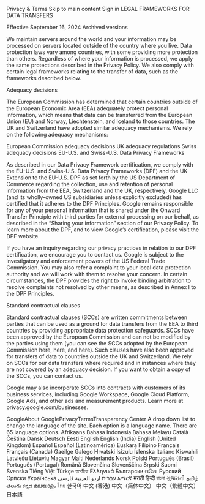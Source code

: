 Privacy & Terms
Skip to main content
Sign in
LEGAL FRAMEWORKS FOR DATA TRANSFERS

Effective September 16, 2024 Archived versions

We maintain servers around the world and your information may be processed on servers located outside of the country where you live. Data protection laws vary among countries, with some providing more protection than others. Regardless of where your information is processed, we apply the same protections described in the Privacy Policy. We also comply with certain legal frameworks relating to the transfer of data, such as the frameworks described below.

Adequacy decisions

The European Commission has determined that certain countries outside of the European Economic Area (EEA) adequately protect personal information, which means that data can be transferred from the European Union (EU) and Norway, Liechtenstein, and Iceland to those countries. The UK and Switzerland have adopted similar adequacy mechanisms. We rely on the following adequacy mechanisms:

European Commission adequacy decisions
UK adequacy regulations
Swiss adequacy decisions
EU-U.S. and Swiss-U.S. Data Privacy Frameworks

As described in our Data Privacy Framework certification, we comply with the EU-U.S. and Swiss-U.S. Data Privacy Frameworks (DPF) and the UK Extension to the EU-U.S. DPF as set forth by the US Department of Commerce regarding the collection, use and retention of personal information from the EEA, Switzerland and the UK, respectively. Google LLC (and its wholly-owned US subsidiaries unless explicitly excluded) has certified that it adheres to the DPF Principles. Google remains responsible for any of your personal information that is shared under the Onward Transfer Principle with third parties for external processing on our behalf, as described in the “Sharing your information” section of our Privacy Policy. To learn more about the DPF, and to view Google’s certification, please visit the DPF website.

If you have an inquiry regarding our privacy practices in relation to our DPF certification, we encourage you to contact us. Google is subject to the investigatory and enforcement powers of the US Federal Trade Commission. You may also refer a complaint to your local data protection authority and we will work with them to resolve your concern. In certain circumstances, the DPF provides the right to invoke binding arbitration to resolve complaints not resolved by other means, as described in Annex I to the DPF Principles.

Standard contractual clauses

Standard contractual clauses (SCCs) are written commitments between parties that can be used as a ground for data transfers from the EEA to third countries by providing appropriate data protection safeguards. SCCs have been approved by the European Commission and can not be modified by the parties using them (you can see the SCCs adopted by the European Commission here, here, and here). Such clauses have also been approved for transfers of data to countries outside the UK and Switzerland. We rely on SCCs for our data transfers where required and in instances where they are not covered by an adequacy decision. If you want to obtain a copy of the SCCs, you can contact us.

Google may also incorporate SCCs into contracts with customers of its business services, including Google Workspace, Google Cloud Platform, Google Ads, and other ads and measurement products. Learn more at privacy.google.com/businesses.

GoogleAbout GooglePrivacyTermsTransparency Center
A drop down list to change the language of the site. Each option is a language name. There are 65 language options.
Afrikaans
Bahasa Indonesia
Bahasa Melayu
Català
Čeština
Dansk
Deutsch
Eesti
English
English (India)
English (United Kingdom)
Español
Español (Latinoamérica)
Euskara
Filipino
Français
Français (Canada)
Gaeilge
Galego
Hrvatski
Isizulu
Íslenska
Italiano
Kiswahili
Latviešu
Lietuvių
Magyar
Malti
Nederlands
Norsk
Polski
Português (Brasil)
Português (Portugal)
Română
Slovenčina
Slovenščina
Srpski
Suomi
Svenska
Tiếng Việt
Türkçe
অসমীয়া
Ελληνικά
Български
ଓଡିଆ
Русский
Српски
Українська
‫עברית‬
‫اردو‬
‫العربية‬
‫فارسی‬
አማርኛ
मराठी
हिन्दी
বাংলা
ગુજરાતી
தமிழ்
తెలుగు
ಕನ್ನಡ
മലയാളം
ไทย
한국어
中文 (香港)
中文（简体中文）
中文（繁體中文）
日本語